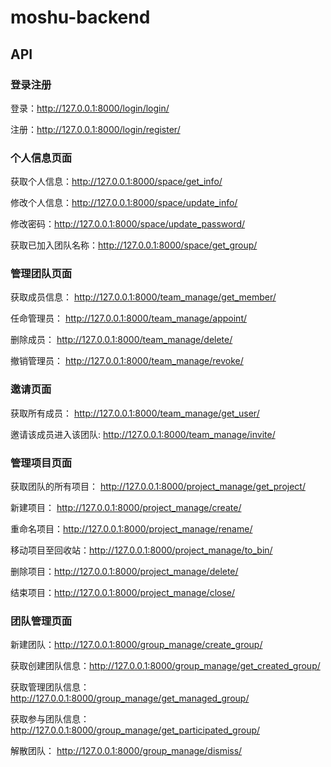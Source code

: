 # moshu-backend

## API

### 登录注册

登录：http://127.0.0.1:8000/login/login/

注册：http://127.0.0.1:8000/login/register/

### 个人信息页面

获取个人信息：http://127.0.0.1:8000/space/get_info/

修改个人信息：http://127.0.0.1:8000/space/update_info/

修改密码：http://127.0.0.1:8000/space/update_password/

获取已加入团队名称：http://127.0.0.1:8000/space/get_group/

### 管理团队页面

获取成员信息： http://127.0.0.1:8000/team_manage/get_member/

任命管理员： http://127.0.0.1:8000/team_manage/appoint/

删除成员： http://127.0.0.1:8000/team_manage/delete/

撤销管理员： http://127.0.0.1:8000/team_manage/revoke/

### 邀请页面

获取所有成员： http://127.0.0.1:8000/team_manage/get_user/

邀请该成员进入该团队: http://127.0.0.1:8000/team_manage/invite/

### 管理项目页面

获取团队的所有项目： http://127.0.0.1:8000/project_manage/get_project/

新建项目： http://127.0.0.1:8000/project_manage/create/

重命名项目：http://127.0.0.1:8000/project_manage/rename/

移动项目至回收站：http://127.0.0.1:8000/project_manage/to_bin/

删除项目：http://127.0.0.1:8000/project_manage/delete/

结束项目：http://127.0.0.1:8000/project_manage/close/

### 团队管理页面

新建团队：http://127.0.0.1:8000/group_manage/create_group/

获取创建团队信息：http://127.0.0.1:8000/group_manage/get_created_group/

获取管理团队信息：http://127.0.0.1:8000/group_manage/get_managed_group/

获取参与团队信息：http://127.0.0.1:8000/group_manage/get_participated_group/

解散团队： http://127.0.0.1:8000/group_manage/dismiss/

